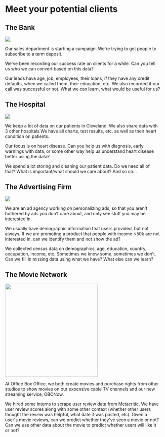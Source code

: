 # Meet your potential clients
## The Bank
![](http://www.teewu.com/images/npcs/goblin1.jpg)

Our sales department is starting a campaign. We're trying to get people to subscribe to a term deposit.

We've been recording our success rate on clients for a while. Can you tell us who we can convert based on this data?

Our leads have age, job, employees, their loans, if they have any credit defaults, when we called them, their education, etc. We also recorded if our call was successful or not. What we can learn, what would be useful for us?

## The Hospital	
![](http://25.media.tumblr.com/tumblr_lfvltcdu4O1qb5w0yo1_500.png)

We keep a lot of data on our patients in Cleveland. We also share data with 3 other hospitals.We have all charts, test results, etc. as well as their heart condition on patients. 

Our focus is on heart disease. Can you help us with diagnosis, early warnings with data, or some other way help us understand heart disease better using the data?

We spend a lot storing and cleaning our patient data. Do we need all of that? What is important/what should we care about? And so on...

## The Advertising Firm
![](https://upload.wikimedia.org/wikipedia/en/7/7b/Don_Draper_Wiki.jpg)

We are an ad agency working on personalizing ads, so that you aren't bothered by ads you don’t care about, and only see stuff you may be interested in. 

We usually have demographic information that users provided, but not always. If we are promoting a product that people with income <50k are not interested in, can we identify them and not show the ad?

We collected census data on demographics, age, education, country, occupation, income, etc. Sometimes we know some, sometimes we don’t. Can we fill in missing data using what we have? What else can we learn? 

## The Movie Network
<img width=300 src="http://www.mouthlondon.com/wp-content/uploads/2011/08/Tom-Cruise-Les-Grossman-Cell-Phone.jpg">

At Office Box Office, we both create movies and purchase rights from other studios to show movies on our expensive cable TV channels and our new streaming service, OBONow.

We hired some interns to scrape user review data from Metacritic. We have user review scores along with some other context (whether other users thought the review was helpful, what date it was posted, etc). Given a user's movie reviews, can we predict whether they've seen a movie or not? Can we use other data about the movie to predict whether users will like it or not?

